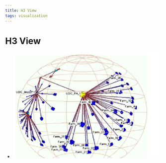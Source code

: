 ```yaml
---
title: H3 View
tags: visualization
---
```


# H3 View
- ![im](assets/Pasted%20Image%2020220506155853.png)


















































































